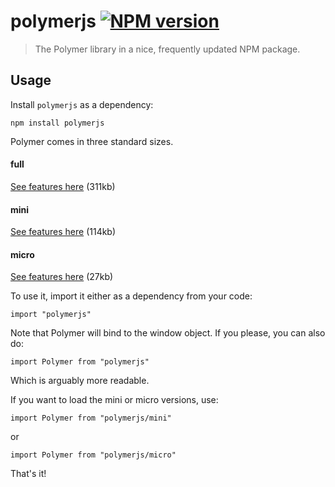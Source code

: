 # polymerjs [![NPM version][npm-image]][npm-url]
> The Polymer library in a nice, frequently updated NPM package.

## Usage

Install `polymerjs` as a dependency:

```shell
npm install polymerjs
```

Polymer comes in three standard sizes.

#### full
[See features here](https://www.polymer-project.org/1.0/docs/devguide/experimental.html#polymer-standard)
(311kb)

#### mini
[See features here](https://www.polymer-project.org/1.0/docs/devguide/experimental.html#polymer-mini)
(114kb)

#### micro
[See features here](https://www.polymer-project.org/1.0/docs/devguide/experimental.html#polymer-micro)
(27kb)

To use it, import it either as a dependency from your code:


```shell
import "polymerjs"
```

Note that Polymer will bind to the window object. If you please, you can also do:

```shell
import Polymer from "polymerjs"
```

Which is arguably more readable.

If you want to load the mini or micro versions, use:


```shell
import Polymer from "polymerjs/mini"
```

or 

```shell
import Polymer from "polymerjs/micro"
```

That's it!

[npm-url]: https://npmjs.org/package/polymerjs
[npm-image]: https://badge.fury.io/js/polymerjs.svg